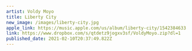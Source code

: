 ```yaml
---
artist: Voldy Moyo
title: Liberty City
new_image: /images/liberty-city.jpg
apple_link: https://music.apple.com/us/album/liberty-city/1542384633
link: https://www.dropbox.com/s/qtdetz9jogxv3sf/VoldyMoyo.zip?dl=1
published_date: 2021-02-10T20:37:49.822Z
---
```

